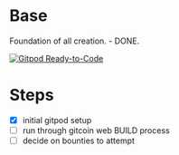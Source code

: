 # Base
Foundation of all creation. - DONE.

[![Gitpod Ready-to-Code](https://img.shields.io/badge/Gitpod-Ready--to--Code-blue?logo=gitpod)](https://gitpod.io/#https://github.com/C0reDumpByt3sBits/base) 

# Steps
- [x] initial gitpod setup
- [ ] run through gitcoin web BUILD process
- [ ] decide on bounties to attempt
